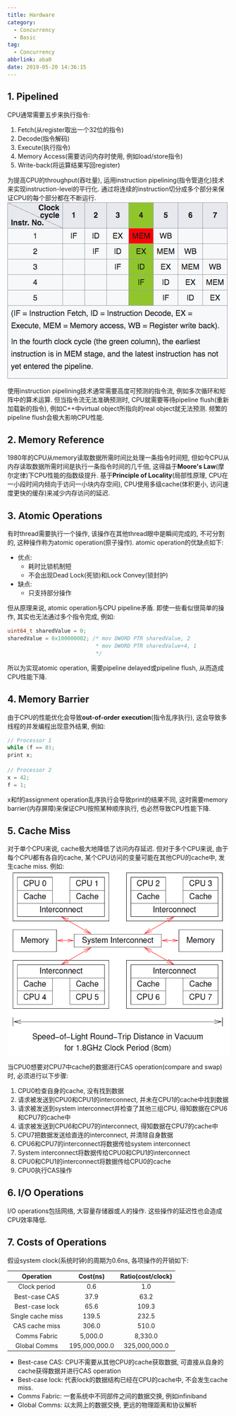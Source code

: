 ```yaml
---
title: Hardware
category:
  - Concurrency
  - Basic
tag:
  - Concurrency
abbrlink: aba0
date: 2019-05-20 14:36:15
---
```


## 1. Pipelined 
CPU通常需要五步来执行指令:
1. Fetch(从register取出一个32位的指令)
2. Decode(指令解码)
3. Execute(执行指令)
4. Memory Access(需要访问内存时使用, 例如load/store指令)
4. Write-back(将运算结果写回register)

为提高CPU的throughput(吞吐量), 运用instruction pipelining(指令管道化)技术来实现instruction-level的平行化. 通过将连续的instruction切分成多个部分来保证CPU的每个部分都在不断运行.
![Basic five-stage pipeline](/images/multithreading/Basic/hardware-1.png)

使用instruction pipelining技术通常需要高度可预测的指令流, 例如多次循环和矩阵中的算术运算. 但当指令流无法准确预测时, CPU就需要等待pipeline flush(重新加载新的指令), 例如C++中virtual object所指向的real object就无法预测. 频繁的pipeline flush会极大影响CPU性能.


## 2. Memory Reference
1980年的CPU从memory读取数据所需时间比处理一条指令时间短, 但如今CPU从内存读取数据所需时间是执行一条指令时间的几千倍, 这得益于**Moore's Law**(摩尔定律)下CPU性能的指数级提升. 基于**Principle of Locality**(局部性原理, CPU在一小段时间内倾向于访问一小块内存空间), CPU使用多级cache(体积更小, 访问速度更快的缓存)来减少内存访问的延迟.


## 3. Atomic Operations
有时thread需要执行一个操作, 该操作在其他thread眼中是瞬间完成的, 不可分割的, 这种操作称为atomic operation(原子操作). atomic operation的优缺点如下:
* 优点:
  * 耗时比锁机制短
  * 不会出现Dead Lock(死锁)和Lock Convey(锁封护)
* 缺点:
  * 只支持部分操作
 
但从原理来说, atomic operation与CPU pipeline矛盾. 即使一些看似很简单的操作, 其实也无法通过多个指令完成, 例如:
```cpp
uint64_t sharedValue = 0;
sharedValue = 0x100000002; /* mov DWORD PTR sharedValue, 2
                            * mov DWORD PTR sharedValue+4, 1
                            */
```
所以为实现atomic operation, 需要pipeline delayed或pipeline flush, 从而造成CPU性能下降.


## 4. Memory Barrier
由于CPU的性能优化会导致**out-of-order execution**(指令乱序执行), 这会导致多线程的并发编程出现意外结果, 例如:
```cpp
// Processor 1
while (f == 0);
print x;

// Processor 2
x = 42;
f = 1;
```
x和f的assignment operation乱序执行会导致print的结果不同, 这时需要memory barrier(内存屏障)来保证CPU按照某种顺序执行, 也必然导致CPU性能下降.


## 5. Cache Miss
对于单个CPU来说, cache极大地降低了访问内存延迟. 但对于多个CPU来说, 由于每个CPU都有各自的cache, 某个CPU访问的变量可能在其他CPU的cache中, 发生cache miss. 例如:
![Basic five-stage pipeline](/images/multithreading/Basic/hardware-2.png)

当CPU0想要对CPU7中cache的数据进行CAS operation(compare and swap)时, 必须进行以下步骤:
1. CPU0检查自身的cache, 没有找到数据
2. 请求被发送到CPU0和CPU1的interconnect, 并未在CPU1的cache中找到数据
3. 请求被发送到system interconnect并检查了其他三组CPU, 得知数据在CPU6和CPU7的cache中
4. 请求被发送到CPU6和CPU7的interconnect, 得知数据在CPU7的cache中
5. CPU7把数据发送给直连的interconnect, 并清除自身数据
6. CPU6和CPU7的interconnect将数据传给system interconnect
7. System interconnect将数据传给CPU0和CPU1的interconnect
8. CPU0和CPU1的interconnect将数据传给CPU0的cache
9. CPU0执行CAS操作


## 6. I/O Operations
I/O operations包括网络, 大容量存储器或人的操作. 这些操作的延迟性也会造成CPU效率降低.


## 7. Costs of Operations
假设system clock(系统时钟)的周期为0.6ns, 各项操作的开销如下:

| Operation | Cost(ns) | Ratio(cost/clock) |
| :-----: | :-----: | :-----: |
| Clock period | 0.6 | 1.0 |
| Best-case CAS | 37.9 | 63.2 |
| Best-case lock | 65.6 | 109.3 |
| Single cache miss | 139.5 | 232.5 |
| CAS cache miss | 306.0 | 510.0 |
| Comms Fabric | 5,000.0 | 8,330.0 |
| Global Comms | 195,000,000.0 | 325,000,000.0 |

* Best-case CAS: CPU不需要从其他CPU的cache获取数据, 可直接从自身的cache获得数据并进行CAS operation
* Best-case lock: 代表lock的数据结构已经在CPU的cache中, 不会发生cache miss.
* Comms Fabric: 一套系统中不同部件之间的数据交换, 例如infiniband
* Global Comms: 以太网上的数据交换, 更远的物理距离和协议解析
